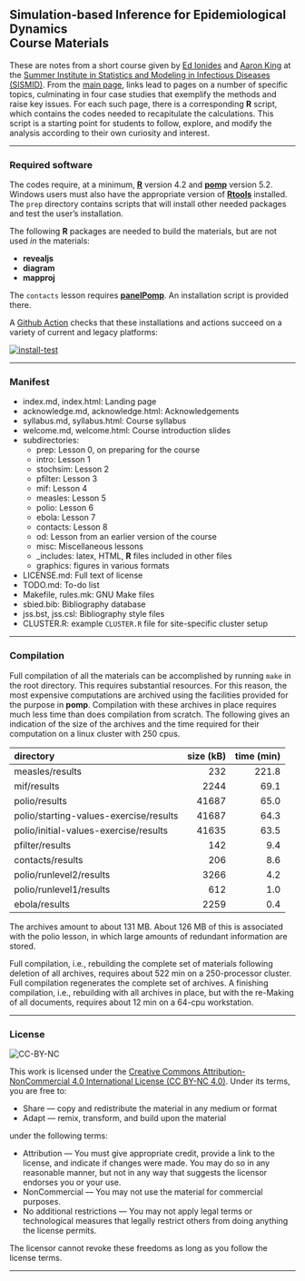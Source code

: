 Simulation-based Inference for Epidemiological Dynamics<br>Course Materials
---------------------------------------------------------------------------

These are notes from a short course given by [Ed
Ionides](https://ionides.github.io/) and [Aaron
King](https://kinglab.eeb.lsa.umich.edu/king/) at the [Summer Institute
in Statistics and Modeling in Infectious Diseases
(SISMID)](https://sismid.uw.edu). From the [main
page](https://kingaa.github.io/sbied/), links lead to pages on a number
of specific topics, culminating in four case studies that exemplify the
methods and raise key issues. For each such page, there is a
corresponding **R** script, which contains the codes needed to
recapitulate the calculations. This script is a starting point for
students to follow, explore, and modify the analysis according to their
own curiosity and interest.

------------------------------------------------------------------------

### Required software

The codes require, at a minimum, [**R**](https://cran.r-project.org/)
version 4.2 and [**pomp**](https://kingaa.github.io/pomp/) version 5.2.
Windows users must also have the appropriate version of
[**Rtools**](https://cran.r-project.org/bin/windows/Rtools/) installed.
The `prep` directory contains scripts that will install other needed
packages and test the user’s installation.

The following **R** packages are needed to build the materials, but are
not used *in* the materials:

-   **revealjs**
-   **diagram**
-   **mapproj**

The `contacts` lesson requires
[**panelPomp**](https://github.com/cbreto/panelPomp). An installation
script is provided there.

A [Github Action](https://github.com/kingaa/sbied/actions) checks that
these installations and actions succeed on a variety of current and
legacy platforms:

[![install-test](https://github.com/kingaa/sbied/actions/workflows/install-test.yml/badge.svg)](https://github.com/kingaa/sbied/actions/workflows/install-test.yml)

------------------------------------------------------------------------

### Manifest

-   index.md, index.html: Landing page
-   acknowledge.md, acknowledge.html: Acknowledgements
-   syllabus.md, syllabus.html: Course syllabus
-   welcome.md, welcome.html: Course introduction slides
-   subdirectories:
    -   prep: Lesson 0, on preparing for the course
    -   intro: Lesson 1
    -   stochsim: Lesson 2
    -   pfilter: Lesson 3
    -   mif: Lesson 4
    -   measles: Lesson 5
    -   polio: Lesson 6
    -   ebola: Lesson 7
    -   contacts: Lesson 8
    -   od: Lesson from an earlier version of the course
    -   misc: Miscellaneous lessons
    -   \_includes: latex, HTML, **R** files included in other files
    -   graphics: figures in various formats
-   LICENSE.md: Full text of license
-   TODO.md: To-do list
-   Makefile, rules.mk: GNU Make files
-   sbied.bib: Bibliography database
-   jss.bst, jss.csl: Bibliography style files
-   CLUSTER.R: example `CLUSTER.R` file for site-specific cluster setup

------------------------------------------------------------------------

### Compilation

Full compilation of all the materials can be accomplished by running
`make` in the root directory. This requires substantial resources. For
this reason, the most expensive computations are archived using the
facilities provided for the purpose in **pomp**. Compilation with these
archives in place requires much less time than does compilation from
scratch. The following gives an indication of the size of the archives
and the time required for their computation on a linux cluster with
250 cpus.

<table>
<thead>
<tr class="header">
<th style="text-align: left;">directory</th>
<th style="text-align: right;">size (kB)</th>
<th style="text-align: right;">time (min)</th>
</tr>
</thead>
<tbody>
<tr class="odd">
<td style="text-align: left;">measles/results</td>
<td style="text-align: right;">232</td>
<td style="text-align: right;">221.8</td>
</tr>
<tr class="even">
<td style="text-align: left;">mif/results</td>
<td style="text-align: right;">2244</td>
<td style="text-align: right;">69.1</td>
</tr>
<tr class="odd">
<td style="text-align: left;">polio/results</td>
<td style="text-align: right;">41687</td>
<td style="text-align: right;">65.0</td>
</tr>
<tr class="even">
<td style="text-align: left;">polio/starting-values-exercise/results</td>
<td style="text-align: right;">41687</td>
<td style="text-align: right;">64.3</td>
</tr>
<tr class="odd">
<td style="text-align: left;">polio/initial-values-exercise/results</td>
<td style="text-align: right;">41635</td>
<td style="text-align: right;">63.5</td>
</tr>
<tr class="even">
<td style="text-align: left;">pfilter/results</td>
<td style="text-align: right;">142</td>
<td style="text-align: right;">9.4</td>
</tr>
<tr class="odd">
<td style="text-align: left;">contacts/results</td>
<td style="text-align: right;">206</td>
<td style="text-align: right;">8.6</td>
</tr>
<tr class="even">
<td style="text-align: left;">polio/runlevel2/results</td>
<td style="text-align: right;">3266</td>
<td style="text-align: right;">4.2</td>
</tr>
<tr class="odd">
<td style="text-align: left;">polio/runlevel1/results</td>
<td style="text-align: right;">612</td>
<td style="text-align: right;">1.0</td>
</tr>
<tr class="even">
<td style="text-align: left;">ebola/results</td>
<td style="text-align: right;">2259</td>
<td style="text-align: right;">0.4</td>
</tr>
</tbody>
</table>

The archives amount to about 131 MB. About 126 MB of this is associated
with the polio lesson, in which large amounts of redundant information
are stored.

Full compilation, i.e., rebuilding the complete set of materials
following deletion of all archives, requires about 522 min on a
250-processor cluster. Full compilation regenerates the complete set of
archives. A finishing compilation, i.e., rebuilding with all archives in
place, but with the re-Making of all documents, requires about 12 min on
a 64-cpu workstation.

------------------------------------------------------------------------

### License

![CC-BY-NC](https://i.creativecommons.org/l/by-nc/4.0/88x31.png)

This work is licensed under the [Creative Commons
Attribution-NonCommercial 4.0 International License (CC BY-NC
4.0)](https://creativecommons.org/licenses/by-nc/4.0/). Under its terms,
you are free to:

-   Share — copy and redistribute the material in any medium or format
-   Adapt — remix, transform, and build upon the material

under the following terms:

-   Attribution — You must give appropriate credit, provide a link to
    the license, and indicate if changes were made. You may do so in any
    reasonable manner, but not in any way that suggests the licensor
    endorses you or your use.
-   NonCommercial — You may not use the material for commercial
    purposes.
-   No additional restrictions — You may not apply legal terms or
    technological measures that legally restrict others from doing
    anything the license permits.

The licensor cannot revoke these freedoms as long as you follow the
license terms.

------------------------------------------------------------------------
